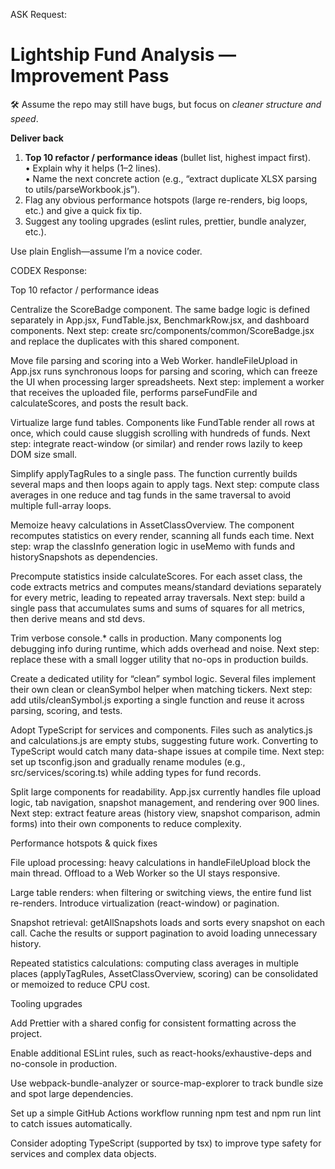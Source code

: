 ASK Request: 

# Lightship Fund Analysis — Improvement Pass
🛠️ Assume the repo may still have bugs, but focus on *cleaner structure and speed*.

**Deliver back**
1. **Top 10 refactor / performance ideas** (bullet list, highest impact first).  
   • Explain why it helps (1–2 lines).  
   • Name the next concrete action (e.g., “extract duplicate XLSX parsing to utils/parseWorkbook.js”).  
2. Flag any obvious performance hotspots (large re-renders, big loops, etc.) and give a quick fix tip.  
3. Suggest any tooling upgrades (eslint rules, prettier, bundle analyzer, etc.).

Use plain English—assume I’m a novice coder.


CODEX Response:

Top 10 refactor / performance ideas

Centralize the ScoreBadge component.
The same badge logic is defined separately in App.jsx, FundTable.jsx, BenchmarkRow.jsx, and dashboard components.
Next step: create src/components/common/ScoreBadge.jsx and replace the duplicates with this shared component.

Move file parsing and scoring into a Web Worker.
handleFileUpload in App.jsx runs synchronous loops for parsing and scoring, which can freeze the UI when processing larger spreadsheets.
Next step: implement a worker that receives the uploaded file, performs parseFundFile and calculateScores, and posts the result back.

Virtualize large fund tables.
Components like FundTable render all rows at once, which could cause sluggish scrolling with hundreds of funds.
Next step: integrate react-window (or similar) and render rows lazily to keep DOM size small.

Simplify applyTagRules to a single pass.
The function currently builds several maps and then loops again to apply tags.
Next step: compute class averages in one reduce and tag funds in the same traversal to avoid multiple full-array loops.

Memoize heavy calculations in AssetClassOverview.
The component recomputes statistics on every render, scanning all funds each time.
Next step: wrap the classInfo generation logic in useMemo with funds and historySnapshots as dependencies.

Precompute statistics inside calculateScores.
For each asset class, the code extracts metrics and computes means/standard deviations separately for every metric, leading to repeated array traversals.
Next step: build a single pass that accumulates sums and sums of squares for all metrics, then derive means and std devs.

Trim verbose console.* calls in production.
Many components log debugging info during runtime, which adds overhead and noise.
Next step: replace these with a small logger utility that no-ops in production builds.

Create a dedicated utility for “clean” symbol logic.
Several files implement their own clean or cleanSymbol helper when matching tickers.
Next step: add utils/cleanSymbol.js exporting a single function and reuse it across parsing, scoring, and tests.

Adopt TypeScript for services and components.
Files such as analytics.js and calculations.js are empty stubs, suggesting future work. Converting to TypeScript would catch many data-shape issues at compile time.
Next step: set up tsconfig.json and gradually rename modules (e.g., src/services/scoring.ts) while adding types for fund records.

Split large components for readability.
App.jsx currently handles file upload logic, tab navigation, snapshot management, and rendering over 900 lines.
Next step: extract feature areas (history view, snapshot comparison, admin forms) into their own components to reduce complexity.

Performance hotspots & quick fixes

File upload processing: heavy calculations in handleFileUpload block the main thread. Offload to a Web Worker so the UI stays responsive.

Large table renders: when filtering or switching views, the entire fund list re-renders. Introduce virtualization (react-window) or pagination.

Snapshot retrieval: getAllSnapshots loads and sorts every snapshot on each call. Cache the results or support pagination to avoid loading unnecessary history.

Repeated statistics calculations: computing class averages in multiple places (applyTagRules, AssetClassOverview, scoring) can be consolidated or memoized to reduce CPU cost.

Tooling upgrades

Add Prettier with a shared config for consistent formatting across the project.

Enable additional ESLint rules, such as react-hooks/exhaustive-deps and no-console in production.

Use webpack-bundle-analyzer or source-map-explorer to track bundle size and spot large dependencies.

Set up a simple GitHub Actions workflow running npm test and npm run lint to catch issues automatically.

Consider adopting TypeScript (supported by tsx) to improve type safety for services and complex data objects.